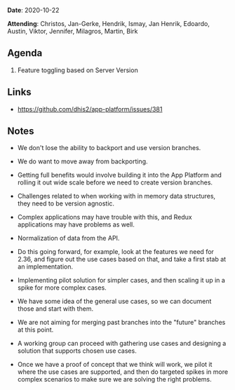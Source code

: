 **Date**: 2020-10-22

**Attending**: Christos, Jan-Gerke, Hendrik, Ismay, Jan Henrik, Edoardo,
Austin, Viktor, Jennifer, Milagros, Martin, Birk

## Agenda

1.  Feature toggling based on Server Version

## Links

-   https://github.com/dhis2/app-platform/issues/381

## Notes

-   We don't lose the ability to backport and use version branches.

-   We do want to move away from backporting.

-   Getting full benefits would involve building it into the App
    Platform and rolling it out wide scale before we need to create
    version branches.

-   Challenges related to when working with in memory data structures,
    they need to be version agnostic.

-   Complex applications may have trouble with this, and Redux
    applications may have problems as well.

-   Normalization of data from the API.

-   Do this going forward, for example, look at the features we need for
    2.36, and figure out the use cases based on that, and take a first
    stab at an implementation.

-   Implementing pilot solution for simpler cases, and then scaling it
    up in a spike for more complex cases.

-   We have some idea of the general use cases, so we can document
    those and start with them.

-   We are not aiming for merging past branches into the "future"
    branches at this point.

-   A working group can proceed with gathering use cases and designing a
    solution that supports chosen use cases.

-   Once we have a proof of concept that we think will work, we pilot it
    where the use cases are supported, and then do targeted spikes in
    more complex scenarios to make sure we are solving the right
    problems.
